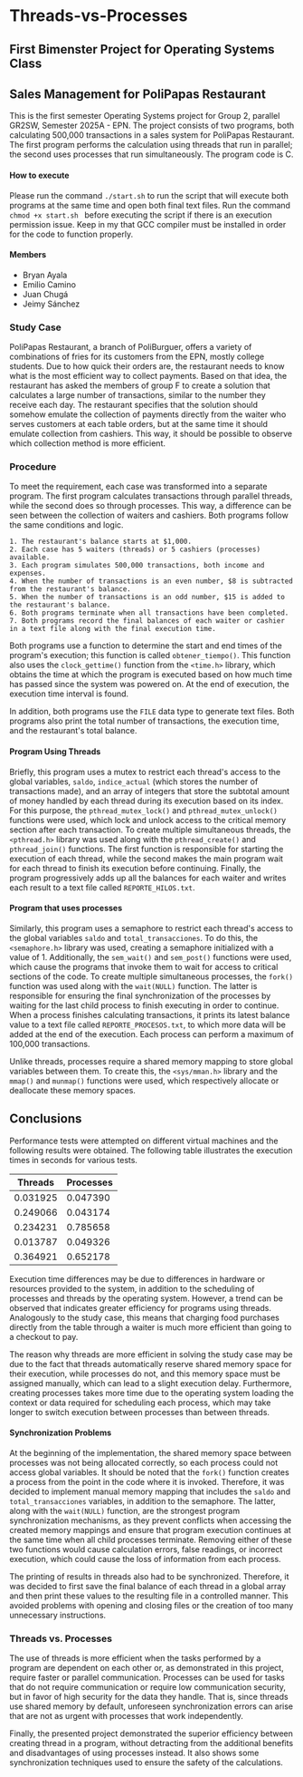 # Threads-vs-Processes
## First Bimenster Project for Operating Systems Class

## Sales Management for PoliPapas Restaurant

This is the first semester Operating Systems project for Group 2, parallel GR2SW, Semester 2025A - EPN. The project consists of two programs, both calculating 500,000 transactions in a sales system for PoliPapas Restaurant. The first program performs the calculation using threads that run in parallel; the second uses processes that run simultaneously. The program code is C.

#### How to execute

Please run the command `./start.sh` to run the script that will execute both programs at the same time and open both final text files. Run the command `chmod +x start.sh ` before executing the script if there is an execution permission issue. Keep in my that GCC compiler must be installed in order for the code to function properly.

#### Members

- Bryan Ayala
- Emilio Camino
- Juan Chugá
- Jeimy Sánchez

### Study Case

PoliPapas Restaurant, a branch of PoliBurguer, offers a variety of combinations of fries for its customers from the EPN, mostly college students. Due to how quick their orders are, the restaurant needs to know what is the most efficient way to collect payments. Based on that idea, the restaurant has asked the members of group F to create a solution that calculates a large number of transactions, similar to the number they receive each day. The restaurant specifies that the solution should somehow emulate the collection of payments directly from the waiter who serves customers at each table orders, but at the same time it should emulate collection from cashiers. This way, it should be possible to observe which collection method is more efficient.

### Procedure

To meet the requirement, each case was transformed into a separate program. The first program calculates transactions through parallel threads, while the second does so through processes. This way, a difference can be seen between the collection of waiters and cashiers. Both programs follow the same conditions and logic.

    1. The restaurant's balance starts at $1,000.
    2. Each case has 5 waiters (threads) or 5 cashiers (processes) available.
    3. Each program simulates 500,000 transactions, both income and expenses.
    4. When the number of transactions is an even number, $8 is subtracted from the restaurant's balance.
    5. When the number of transactions is an odd number, $15 is added to the restaurant's balance.
    6. Both programs terminate when all transactions have been completed.
    7. Both programs record the final balances of each waiter or cashier in a text file along with the final execution time.

Both programs use a function to determine the start and end times of the program's execution; this function is called `obtener_tiempo()`. This function also uses the `clock_gettime()` function from the `<time.h>` library, which obtains the time at which the program is executed based on how much time has passed since the system was powered on. At the end of execution, the execution time interval is found.

In addition, both programs use the `FILE` data type to generate text files. Both programs also print the total number of transactions, the execution time, and the restaurant's total balance.

#### Program Using Threads

Briefly, this program uses a mutex to restrict each thread's access to the global variables, `saldo`, `indice_actual` (which stores the number of transactions made), and an array of integers that store the subtotal amount of money handled by each thread during its execution based on its index. For this purpose, the `pthread_mutex_lock()` and `pthread_mutex_unlock()` functions were used, which lock and unlock access to the critical memory section after each transaction. To create multiple simultaneous threads, the `<pthread.h>` library was used along with the `pthread_create()` and `pthread_join()` functions. The first function is responsible for starting the execution of each thread, while the second makes the main program wait for each thread to finish its execution before continuing. Finally, the program progressively adds up all the balances for each waiter and writes each result to a text file called `REPORTE_HILOS.txt`.

#### Program that uses processes

Similarly, this program uses a semaphore to restrict each thread's access to the global variables `saldo` and `total_transacciones`. To do this, the `<semaphore.h>` library was used, creating a semaphore initialized with a value of 1. Additionally, the `sem_wait()` and `sem_post()` functions were used, which cause the programs that invoke them to wait for access to critical sections of the code. To create multiple simultaneous processes, the `fork()` function was used along with the `wait(NULL)` function. The latter is responsible for ensuring the final synchronization of the processes by waiting for the last child process to finish executing in order to continue. When a process finishes calculating transactions, it prints its latest balance value to a text file called `REPORTE_PROCESOS.txt`, to which more data will be added at the end of the execution. Each process can perform a maximum of 100,000 transactions.

Unlike threads, processes require a shared memory mapping to store global variables between them. To create this, the `<sys/mman.h>` library and the `mmap()` and `munmap()` functions were used, which respectively allocate or deallocate these memory spaces.

## Conclusions

Performance tests were attempted on different virtual machines and the following results were obtained. The following table illustrates the execution times in seconds for various tests.

<div align="center">
  
| Threads | Processes |
|---------------|---------------|
| 0.031925 | 0.047390 |
| 0.249066 | 0.043174 |
| 0.234231 | 0.785658 |
| 0.013787 | 0.049326 |
| 0.364921 | 0.652178 |

</div>

Execution time differences may be due to differences in hardware or resources provided to the system, in addition to the scheduling of processes and threads by the operating system. However, a trend can be observed that indicates greater efficiency for programs using threads. Analogously to the study case, this means that charging food purchases directly from the table through a waiter is much more efficient than going to a checkout to pay.

The reason why threads are more efficient in solving the study case may be due to the fact that threads automatically reserve shared memory space for their execution, while processes do not, and this memory space must be assigned manually, which can lead to a slight execution delay. Furthermore, creating processes takes more time due to the operating system loading the context or data required for scheduling each process, which may take longer to switch execution between processes than between threads.

#### Synchronization Problems

At the beginning of the implementation, the shared memory space between processes was not being allocated correctly, so each process could not access global variables. It should be noted that the `fork()` function creates a process from the point in the code where it is invoked. Therefore, it was decided to implement manual memory mapping that includes the `saldo` and `total_transacciones` variables, in addition to the semaphore. The latter, along with the `wait(NULL)` function, are the strongest program synchronization mechanisms, as they prevent conflicts when accessing the created memory mappings and ensure that program execution continues at the same time when all child processes terminate. Removing either of these two functions would cause calculation errors, false readings, or incorrect execution, which could cause the loss of information from each process.

The printing of results in threads also had to be synchronized. Therefore, it was decided to first save the final balance of each thread in a global array and then print these values ​​to the resulting file in a controlled manner. This avoided problems with opening and closing files or the creation of too many unnecessary instructions.

### Threads vs. Processes

The use of threads is more efficient when the tasks performed by a program are dependent on each other or, as demonstrated in this project, require faster or parallel communication. Processes can be used for tasks that do not require communication or require low communication security, but in favor of high security for the data they handle. That is, since threads use shared memory by default, unforeseen synchronization errors can arise that are not as urgent with processes that work independently.

Finally, the presented project demonstrated the superior efficiency between creating thread in a program, without detracting from the additional benefits and disadvantages of using processes instead. It also shows some synchronization techniques used to ensure the safety of the calculations. 
